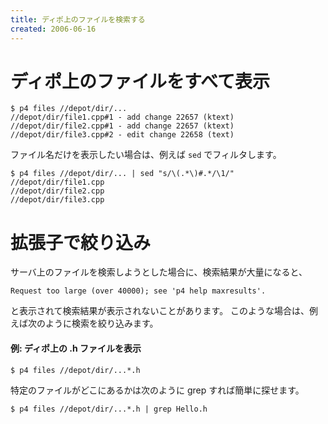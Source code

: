 ```yaml
---
title: ディポ上のファイルを検索する
created: 2006-06-16
---
```


ディポ上のファイルをすべて表示
====

```
$ p4 files //depot/dir/...
//depot/dir/file1.cpp#1 - add change 22657 (ktext)
//depot/dir/file2.cpp#1 - add change 22657 (ktext)
//depot/dir/file3.cpp#2 - edit change 22658 (text)
```

ファイル名だけを表示したい場合は、例えば `sed` でフィルタします。

```
$ p4 files //depot/dir/... | sed "s/\(.*\)#.*/\1/"
//depot/dir/file1.cpp
//depot/dir/file2.cpp
//depot/dir/file3.cpp
```

拡張子で絞り込み
====
サーバ上のファイルを検索しようとした場合に、検索結果が大量になると、

```
Request too large (over 40000); see 'p4 help maxresults'.
```

と表示されて検索結果が表示されないことがあります。
このような場合は、例えば次のように検索を絞り込みます。

#### 例: ディポ上の .h ファイルを表示
```
$ p4 files //depot/dir/...*.h
```

特定のファイルがどこにあるかは次のように grep すれば簡単に探せます。 

```
$ p4 files //depot/dir/...*.h | grep Hello.h
```

